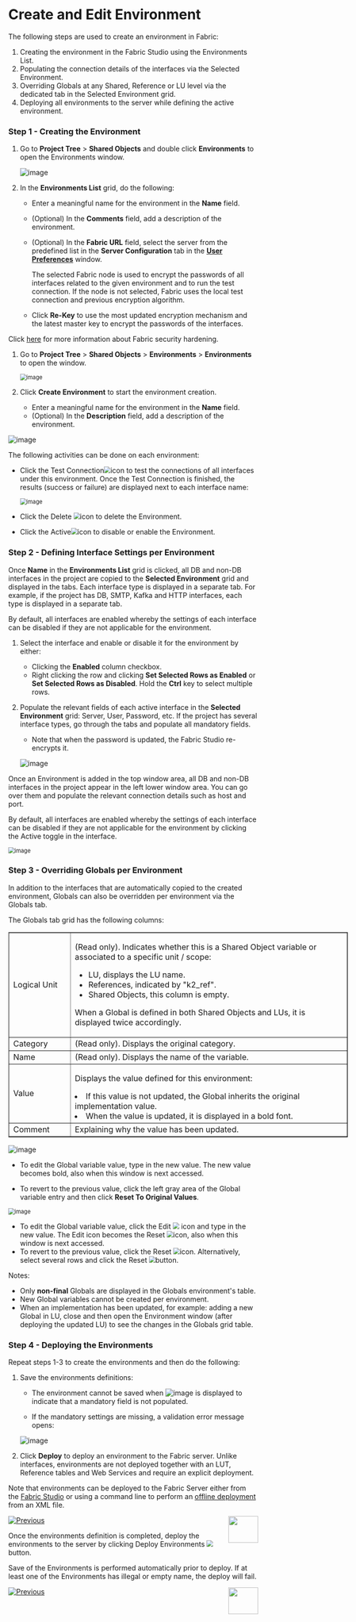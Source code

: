 # Create and Edit Environment

The following steps are used to create an environment in Fabric:

1. Creating the environment in the Fabric Studio using the Environments List.
2. Populating the connection details of the interfaces via the Selected Environment.
3. Overriding Globals at any Shared, Reference or LU level via the dedicated tab in the Selected Environment grid.   
4. Deploying all environments to the server while defining the active environment.

### Step 1 - Creating the Environment

<studio>

1. Go to **Project Tree** > **Shared Objects** and double click **Environments** to open the Environments window.

   ![image](images/25_02_1.PNG)

2. In the **Environments List** grid, do the following:

   -  Enter a meaningful name for the environment in the **Name** field.

    - (Optional) In the **Comments** field, add a description of the environment.

    - (Optional) In the **Fabric URL** field, select the server from the predefined list in the **Server Configuration** tab in the [**User Preferences**](/articles/04_fabric_studio/04_user_preferences.md) window. 

       The selected Fabric node is used to encrypt the passwords of all interfaces related to the given environment and to run the test connection. If the node is not selected, Fabric uses the local test connection and previous encryption algorithm. 

   
   -  Click **Re-Key** to use the most updated encryption mechanism and the latest master key to encrypt the passwords of the interfaces.
   

Click [here](/articles/99_fabric_infras/devops/01_fabric_security_overview.md) for more information about Fabric security hardening.

</studio>

<web>

1. Go to **Project Tree** > **Shared Objects** > **Environments** > **Environments** to open the window.

   <img src="images/25_02_1_WEB.png" alt="image" style="zoom:80%;" />

2. Click **Create Environment** to start the environment creation. 

   * Enter a meaningful name for the environment in the **Name** field.
   * (Optional) In the **Description** field, add a description of the environment.

<img src="images/environment.png" alt="image"  />

The following activities can be done on each environment:

* Click the Test Connection<img src="images/test_conn_icon.png" style="zoom:80%;" />icon to test the connections of all interfaces under this environment. Once the Test Connection is finished, the results (success or failure) are displayed next to each interface name:

  <img src="images/test_conn_results.png" alt="image" style="zoom:80%;" />

* Click the Delete <img src="images/delete_icon.png" style="zoom:80%;" />icon to delete the Environment.

* Click the Active<img src="images/active_toggle.png" style="zoom:80%;" />icon to disable or enable the Environment.

</web>


### Step 2 - Defining Interface Settings per Environment 

<studio>

Once **Name** in the **Environments List** grid is clicked, all DB and non-DB interfaces in the project are copied to the **Selected Environment** grid and displayed in the tabs. Each interface type is displayed in a separate tab. For example, if the project has DB, SMTP, Kafka and HTTP interfaces, each type is displayed in a separate tab.

By default, all interfaces are enabled whereby the settings of each interface can be disabled if they are not applicable for the environment.

1. Select the interface and enable or disable it for the environment by either:
   * Clicking the **Enabled** column checkbox.
   * Right clicking the row and clicking **Set Selected Rows as Enabled** or **Set Selected Rows as Disabled**. Hold the **Ctrl** key to select multiple rows. 
2. Populate the relevant fields of each active interface in the **Selected Environment** grid: Server, User, Password, etc. If the project has several interface types, go through the tabs and populate all mandatory fields.
   * Note that when the password is updated, the Fabric Studio re-encrypts it. 

   ![image](images/25_02_2.PNG)

</studio>

<web>

Once an Environment is added in the top window area, all DB and non-DB interfaces in the project appear in the left lower window area. You can go over them and populate the relevant connection details such as host and port. 

By default, all interfaces are enabled whereby the settings of each interface can be disabled if they are not applicable for the environment by clicking the Active toggle in the interface.

<img src="images/25_02_2_WEB.png" alt="image" style="zoom:80%;" />

</web>

### Step 3 - Overriding Globals per Environment

In addition to the interfaces that are automatically copied to the created environment, Globals can also be overridden per environment via the Globals tab. 

The Globals tab grid has the following columns:

<table border="1" cellpadding="1" cellspacing="1" style="width:685px">
 <tbody> 
     <tr>  
        <td style="width:109px">Logical Unit</td>  
        <td style="width:562px">  
            <p>(Read only). Indicates whether this is a Shared Object variable or associated to a specific unit / scope:</p><ul>
            <li>LU, displays the LU name.</li>
            <li>References, indicated by "k2_ref".</li>
            <li>Shared Objects, this column is empty. </li>  </ul>  
            <p>When a Global is defined in both Shared Objects and LUs, it is displayed twice accordingly.</p>  </td> </tr>
     <tr>
         <td style="width:109px">Category</td>  
         <td style="width:562px">(Read only). Displays the original category.  </td></tr>
     <tr>  
         <td style="width:109px">Name</td>
         <td style="width:562px">(Read only). Displays the name of the variable.</td></tr>
     <tr>  
         <td style="width:109px">Value</td>
         <td style="width:562px">  
             <p>Displays the value defined for this environment:</p> 
             <li>If this value is not updated, the Global inherits the original implementation value.</li> 
             <li>When the value is updated, it is displayed in a bold font.</li> 
    </ul></td></tr>
	<tr><td style="width:109px">Comment</td>
        <td style="width:562px">Explaining why the value has been updated. </td></tr></tbody></table>

<studio>

![image](images/globals_table_with_change.png)

-  To edit the Global variable value, type in the new value. The new value becomes bold, also when this window is next accessed.

-  To revert to the previous value, click the left gray area of the Global variable entry and then click **Reset To Original Values**. 

</studio>

<web>

<img src="images/globals_table_with_change_WEB.png" alt="image" style="zoom:80%;" />

* To edit the Global variable value, click the Edit <img src="images/edit_icon.png" style="zoom:80%;" /> icon and type in the new value. The Edit icon becomes the Reset  <img src="images/reset_icon.png" style="zoom:80%;" />icon, also when this window is next accessed.
* To revert to the previous value, click the Reset  <img src="images/reset_icon.png" style="zoom:80%;" />icon. Alternatively, select several rows and click the Reset  <img src="images/reset_button.png" style="zoom:80%;" />button.

</web>

Notes:

-  Only **non-final** Globals are displayed in the Globals environment's table. 
-  New Global variables cannot be created per environment.
-  When an implementation has been updated, for example: adding a new Global in LU, close and then open the Environment window (after deploying the updated LU) to see the changes in the Globals grid table.

### Step 4 - Deploying the Environments

<studio>

Repeat steps 1-3 to create the environments and then do the following:

1. Save the environments definitions:

   -   The environment cannot be saved when ![image](images/25_red_sign.PNG) is displayed to indicate that a mandatory field is not populated.

   -   If the mandatory settings are missing, a validation error message opens:

      ![image](images/25_02_3.PNG)

2. Click **Deploy** to deploy an environment to the Fabric server. Unlike interfaces, environments are not deployed together with an LUT, Reference tables and Web Services and require an explicit deployment.

Note that environments can be deployed to the Fabric Server either from the [Fabric Studio](03_deploy_env_from_Fabric_Studio.md) or using a command line to perform an [offline deployment](04_offline_deployment.md) from an XML file.



[![Previous](/articles/images/Previous.png)](01_environments_overview.md)[<img align="right" width="60" height="54" src="/articles/images/Next.png">](03_deploy_env_from_Fabric_Studio.md)

</studio>

<web>

Once the environments definition is completed, deploy the environments to the server by clicking Deploy Environments <img src="images/deploy_button.png" style="zoom:80%;" /> button. 

Save of the Environments is performed automatically prior to deploy. If at least one of the Environments has illegal or empty name, the deploy will fail.



[![Previous](/articles/images/Previous.png)](01_environments_overview.md)[<img align="right" width="60" height="54" src="/articles/images/Next.png">](05_set_and_list_commands.md)

</web>
